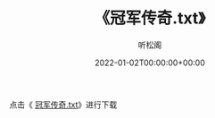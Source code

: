 ﻿---
title:  《冠军传奇.txt》
date:   2022-01-02T00:00:00+00:00
author: 听松阁
layout: post
permalink: /冠军传奇/
categories: 小说
tags: [小说]
---

点击《 [冠军传奇.txt](http://img.660000.xyz/bookstukust/book/bntxt/10/冠军传奇.txt)》进行下载